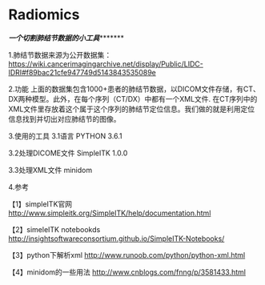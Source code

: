 # Radiomics
*******************一个切割肺结节数据的小工具**************************

1.肺结节数据来源为公开数据集：
https://wiki.cancerimagingarchive.net/display/Public/LIDC-IDRI#f89bac21cfe947749d5143843535089e

2.功能
上面的数据集包含1000+患者的肺结节数据，以DICOM文件存储，有CT、DX两种模型。此外，在每个序列（CT/DX）中都有一个XML文件.
在CT序列中的XML文件里存放着这个属于这个序列的肺结节定位信息。我们做的就是利用定位信息找到并切出对应肺结节的图像。

3.使用的工具
3.1语言
PYTHON 3.6.1

3.2处理DICOME文件
SimpleITK 1.0.0

3.3处理XML文件
minidom

4.参考

【1】simpleITK官网
http://www.simpleitk.org/SimpleITK/help/documentation.html

【2】simeleITK notebookds
http://insightsoftwareconsortium.github.io/SimpleITK-Notebooks/

【3】python下解析xml
http://www.runoob.com/python/python-xml.html

【4】minidom的一些用法
http://www.cnblogs.com/fnng/p/3581433.html
